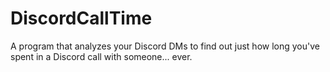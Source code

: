 # DiscordCallTime
A program that analyzes your Discord DMs to find out just how long you've spent in a Discord call with someone... ever.
